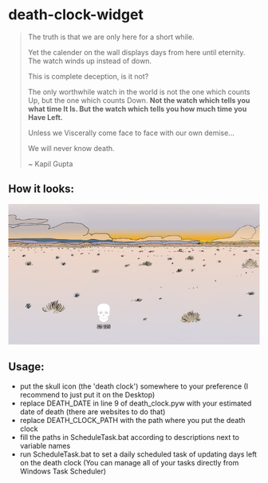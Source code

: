 # death-clock-widget
> The truth is that we are only here for a short while.
> 
> Yet the calender on the wall displays days from here until eternity. The watch winds up instead of down.
> 
> This is complete deception, is it not?
> 
> The only worthwhile watch in the world is not the one which counts Up, but the one which counts Down. **Not the watch which tells you what time It Is. But the watch which tells you how much time you Have Left.**
> 
> Unless we Viscerally come face to face with our own demise...
> 
> We will never know death.
> 
> ~ Kapil Gupta

## How it looks:
 ![](./images/ss.png)

## Usage:
- put the skull icon (the 'death clock') somewhere to your preference (I recommend to just put it on the Desktop)
- replace DEATH_DATE in line 9 of death_clock.pyw with your estimated date of death (there are websites to do that)
- replace DEATH_CLOCK_PATH with the path where you put the death clock
- fill the paths in ScheduleTask.bat according to descriptions next to variable names
- run ScheduleTask.bat to set a daily scheduled task of updating days left on the death clock (You can manage all of your tasks directly from Windows Task Scheduler)
